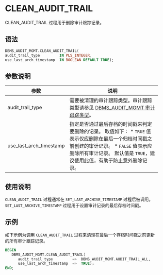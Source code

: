 CLEAN_AUDIT_TRAIL 
======================================

CLEAN_AUDIT_TRAIL 过程用于删除审计跟踪记录。

语法 
-----------------------

```sql
DBMS_AUDIT_MGMT.CLEAN_AUDIT_TRAIL(
audit_trail_type         IN PLS_INTEGER,
use_last_arch_timestamp  IN BOOLEAN DEFAULT TRUE);
```



参数说明 
-------------------------



|           参数            |                                                                                                                         说明                                                                                                                          |
|-------------------------|-----------------------------------------------------------------------------------------------------------------------------------------------------------------------------------------------------------------------------------------------------|
| audit_trail_type        | 需要被清理的审计跟踪类型。审计跟踪类型请参见 [DBMS_AUDIT_MGMT 审计跟踪类型](/zh-CN/9.pl-reference/13.pl-system-package/2.DBMS_AUDIT_MGMT/1.dbms_audit_mgmt-overview.md)。                                                                                                                                                 |
| use_last_arch_timestamp | 指定是否通过最后存档的时间戳来判定要删除的记录。 取值如下： * `TRUE` 值表示仅应删除在最后一个归档时间戳之前创建的审计记录。   * `FALSE` 值表示应删除所有审计记录。    默认值是 `TRUE`，建议使用此值，有助于防止意外删除记录。 |



使用说明 
-------------------------

`CLEAN_AUDIT_TRAIL` 过程通常在 `SET_LAST_ARCHIVE_TIMESTAMP` 过程后被调用。`SET_LAST_ARCHIVE_TIMESTAMP` 过程用于设置审计记录的最后存档时间戳。

示例 
-----------------------

如下示例为调用 `CLEAN_AUDIT_TRAIL` 过程来清理在最后一个存档时间戳之前更新的所有审计跟踪记录。

```sql
BEGIN
   DBMS_AUDIT_MGMT.CLEAN_AUDIT_TRAIL(
      audit_trail_type         =>  DBMS_AUDIT_MGMT.AUDIT_TRAIL_ALL,
      use_last_arch_timestamp  =>  TRUE);
END;
```


